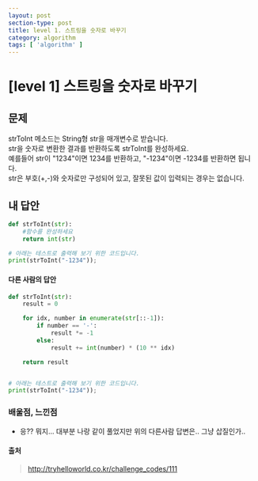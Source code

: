 ```yaml
---
layout: post
section-type: post
title: level 1. 스트링을 숫자로 바꾸기
category: algorithm
tags: [ 'algorithm' ]
---
```


# [level 1] 스트링을 숫자로 바꾸기

## 문제

strToInt 메소드는 String형 str을 매개변수로 받습니다.  
str을 숫자로 변환한 결과를 반환하도록 strToInt를 완성하세요.  
예를들어 str이 "1234"이면 1234를 반환하고, "-1234"이면 -1234를 반환하면 됩니다.  
str은 부호(+,-)와 숫자로만 구성되어 있고, 잘못된 값이 입력되는 경우는 없습니다.

## 내 답안

```python
def strToInt(str):
    #함수를 완성하세요
    return int(str)

# 아래는 테스트로 출력해 보기 위한 코드입니다.
print(strToInt("-1234"));
```

#### 다른 사람의 답안

```python
def strToInt(str):
    result = 0

    for idx, number in enumerate(str[::-1]):
        if number == '-':
            result *= -1
        else:
            result += int(number) * (10 ** idx)

    return result


# 아래는 테스트로 출력해 보기 위한 코드입니다.
print(strToInt("-1234"));
```

### 배울점, 느낀점

- 응?? 뭐지... 대부분 나랑 같이 풀었지만 위의 다른사람 답변은.. 그냥 삽질인가..

#### 출처
> <http://tryhelloworld.co.kr/challenge_codes/111>
